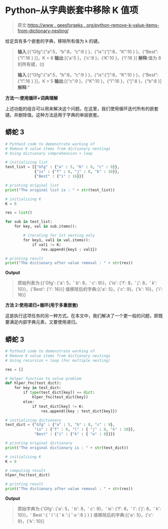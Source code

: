 # Python–从字典嵌套中移除 K 值项

> 原文:[https://www . geesforgeks . org/python-remove-k-value-items-from-dictionary-nesting/](https://www.geeksforgeeks.org/python-remove-k-value-items-from-dictionary-nesting/)

给定具有多个嵌套的字典，移除所有值为 k 的键。

> **输入**:[{“Gfg”:{“a”:5，“b”:8，“c”:9 } }，{“is”:{“j”:8，“K”:10 } }，{“Best”:{“I”:16 } }]，K = 8
> **输出**:[{‘a’:5 }，{‘c’:9 }，{‘K’:10 }，{‘I’:16 }]
> **解释**:值为 8 的所有键，(()
> 
> **输入**:[{“Gfg”:{“a”:5，“b”:8，“c”:9 } }，{“is”:{“j”:8，“K”:10 } }，{“Best”:{“I”:16 } }]，K = 5
> **输出**:[{“c”:9 }，{“K”:10 }，{“I”:16 }，{“j”:8 }，{“b”:8 }]
> **解释**:”

**方法一:使用循环+词典理解**

上述功能的组合可以用来解决这个问题。在这里，我们使用循环迭代所有的嵌套键。并删除值。这种方法适用于字典的单层嵌套。

## 蟒蛇 3

```py
# Python3 code to demonstrate working of 
# Remove K value items from dictionary nestings
# Using dictionary comprehension + loop

# initializing list
test_list = [{"Gfg" : {"a" : 5, "b" : 8, "c" : 9}},
             {"is" : {"f" : 8, "j" : 8, "k" : 10}},
             {"Best" : {"i" : 16}}]

# printing original list
print("The original list is : " + str(test_list))

# initializing K 
K = 8

res = list()

for sub in test_list:
    for key, val in sub.items():

        # iterating for 1st nesting only
        for key1, val1 in val.items():
            if val1 != K:
                res.append({key1 : val1})

# printing result 
print("The dictionary after value removal : " + str(res)) 
```

**Output**

> 原始列表为:[{'Gfg': {'a': 5，' b': 8，' c': 9}}，{'is': {'f': 8，' j': 8，' k': 10}}，{'Best': {'i': 16}}]
> 值移除后的字典:[{'a': 5}，{'c': 9}，{'k': 10}，{'i': 16}]

**方法 2:使用递归+循环(用于多重嵌套)**

这是执行这项任务的另一种方式。在本文中，我们解决了一个更一般的问题，即既要满足内部字典元素，又要使用递归。

## 蟒蛇 3

```py
# Python3 code to demonstrate working of 
# Remove K value items from dictionary nestings
# Using recursion + loop (For multiple nesting)

res = []

# helper function to solve problem
def hlper_fnc(test_dict):
    for key in test_dict:
        if type(test_dict[key]) == dict:
            hlper_fnc(test_dict[key])
        else:
            if test_dict[key] != K:
                res.append({key : test_dict[key]})

# initializing dictionary
test_dict = {"Gfg" : {"a" : 5, "b" : 8, "c" : 9},
             "is" : {"f" : 8, "l" : { "j" : 8, "k" : 10}},
             "Best" : {"i" : {"k" : { "o" : 8}}}}

# printing original dictionary
print("The original dictionary is : " + str(test_dict))

# initializing K 
K = 8

# computing result
hlper_fnc(test_dict)

# printing result 
print("The dictionary after value removal : " + str(res)) 
```

**Output**

> 原始字典为:{'Gfg': {'a': 5，' b': 8，' c': 9}，' is': {'f': 8，' l': {'j': 8，' k': 10}}，' Best ':{ ' I ':{ ' k ':{ ' o ':8 } } }
> 值移除后的字典:[{'a': 5}，{'c': 9}，{'k': 10}]
